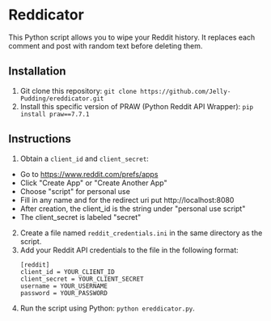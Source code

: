 # Reddicator
This Python script allows you to wipe your Reddit history. It replaces each comment and post with random text before deleting them.

## Installation
1. Git clone this repository: `git clone https://github.com/Jelly-Pudding/ereddicator.git`
2. Install this specific version of PRAW (Python Reddit API Wrapper):
`pip install praw==7.7.1`

## Instructions
1. Obtain a `client_id` and `client_secret`:
- Go to https://www.reddit.com/prefs/apps
- Click "Create App" or "Create Another App"
- Choose "script" for personal use
- Fill in any name and for the redirect uri put http://localhost:8080
- After creation, the client_id is the string under "personal use script"
- The client_secret is labeled "secret"
2. Create a file named `reddit_credentials.ini` in the same directory as the script.
3. Add your Reddit API credentials to the file in the following format:
    ```
    [reddit]
    client_id = YOUR_CLIENT_ID
    client_secret = YOUR_CLIENT_SECRET
    username = YOUR_USERNAME
    password = YOUR_PASSWORD
    ```
4. Run the script using Python: `python ereddicator.py`.
